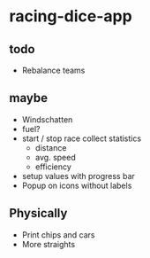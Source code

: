 # racing-dice-app

## todo

* Rebalance teams

## maybe

* Windschatten
* fuel?
* start / stop race collect statistics
	* distance
	* avg. speed
	* efficiency
* setup values with progress bar
* Popup on icons without labels

## Physically

* Print chips and cars
* More straights
